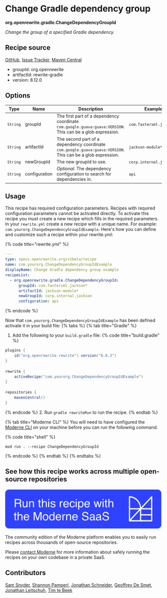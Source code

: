 # Change Gradle dependency group

**org.openrewrite.gradle.ChangeDependencyGroupId**

_Change the group of a specified Gradle dependency._

## Recipe source

[GitHub](https://github.com/openrewrite/rewrite/blob/main/rewrite-gradle/src/main/java/org/openrewrite/gradle/ChangeDependencyGroupId.java), [Issue Tracker](https://github.com/openrewrite/rewrite/issues), [Maven Central](https://central.sonatype.com/artifact/org.openrewrite/rewrite-gradle/8.12.0/jar)

* groupId: org.openrewrite
* artifactId: rewrite-gradle
* version: 8.12.0

## Options

| Type | Name | Description | Example |
| -- | -- | -- | -- |
| `String` | groupId | The first part of a dependency coordinate `com.google.guava:guava:VERSION`. This can be a glob expression. | `com.fasterxml.jackson*` |
| `String` | artifactId | The second part of a dependency coordinate `com.google.guava:guava:VERSION`. This can be a glob expression. | `jackson-module*` |
| `String` | newGroupId | The new groupId to use. | `corp.internal.jackson` |
| `String` | configuration | *Optional*. The dependency configuration to search for dependencies in. | `api` |


## Usage

This recipe has required configuration parameters. Recipes with required configuration parameters cannot be activated directly. To activate this recipe you must create a new recipe which fills in the required parameters. In your `rewrite.yml` create a new recipe with a unique name. For example: `com.yourorg.ChangeDependencyGroupIdExample`.
Here's how you can define and customize such a recipe within your rewrite.yml:

{% code title="rewrite.yml" %}
```yaml
---
type: specs.openrewrite.org/v1beta/recipe
name: com.yourorg.ChangeDependencyGroupIdExample
displayName: Change Gradle dependency group example
recipeList:
  - org.openrewrite.gradle.ChangeDependencyGroupId:
      groupId: com.fasterxml.jackson*
      artifactId: jackson-module*
      newGroupId: corp.internal.jackson
      configuration: api
```
{% endcode %}

Now that `com.yourorg.ChangeDependencyGroupIdExample` has been defined activate it in your build file:
{% tabs %}
{% tab title="Gradle" %}
1. Add the following to your `build.gradle` file:
{% code title="build.gradle" %}
```groovy
plugins {
    id("org.openrewrite.rewrite") version("6.6.3")
}

rewrite {
    activeRecipe("com.yourorg.ChangeDependencyGroupIdExample")
}

repositories {
    mavenCentral()
}
```
{% endcode %}
2. Run `gradle rewriteRun` to run the recipe.
{% endtab %}

{% tab title="Moderne CLI" %}
You will need to have configured the [Moderne CLI](https://docs.moderne.io/moderne-cli/cli-intro) on your machine before you can run the following command.

{% code title="shell" %}
```shell
mod run . --recipe ChangeDependencyGroupId
```
{% endcode %}
{% endtab %}
{% endtabs %}

## See how this recipe works across multiple open-source repositories

[![Moderne Link Image](/.gitbook/assets/ModerneRecipeButton.png)](https://app.moderne.io/recipes/org.openrewrite.gradle.ChangeDependencyGroupId)

The community edition of the Moderne platform enables you to easily run recipes across thousands of open-source repositories.

Please [contact Moderne](https://moderne.io/product) for more information about safely running the recipes on your own codebase in a private SaaS.

## Contributors
[Sam Snyder](mailto:sam@moderne.io), [Shannon Pamperl](mailto:shanman190@gmail.com), [Jonathan Schneider](mailto:jkschneider@gmail.com), [Geoffrey De Smet](mailto:gds.geoffrey.de.smet@gmail.com), [Jonathan Leitschuh](mailto:jonathan.leitschuh@gmail.com), [Tim te Beek](mailto:tim@moderne.io)
